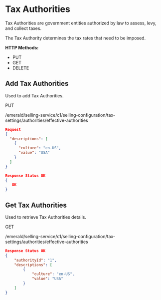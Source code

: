 
# Tax Authorities

Tax Authorities are government entities authorized by law to assess, levy, and collect taxes.

The Tax Authority determines the tax rates that need to be imposed.

**HTTP Methods:**

* PUT
* GET
* DELETE

## Add Tax Authorities

Used to add Tax Authorities.

PUT

/emerald/selling-service/c1/selling-configuration/tax-settings/authorities/effective-authorities

```json
Request
{
  "descriptions": [
    {
      "culture": "en-US",
      "value": "USA"
    }
  ]
}
```

```json
Response Status OK
{
   OK
}
```

## Get Tax Authorities

Used to retrieve Tax Authorities details.

GET

/emerald/selling-service/c1/selling-configuration/tax-settings/authorities/effective-authorities

```json
Response Status OK
{
    "authorityId": "1",
    "descriptions": [
        {
            "culture": "en-US",
            "value": "USA"
        }
    ]
}
```
